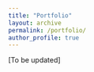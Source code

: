 ```yaml
---
title: "Portfolio"
layout: archive
permalink: /portfolio/
author_profile: true
---
```


[To be updated]